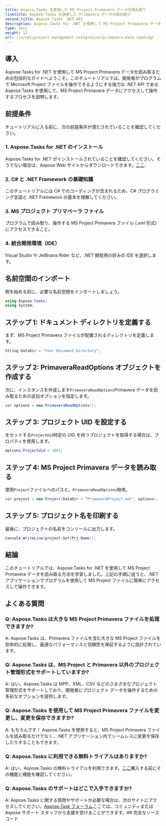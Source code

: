 ```yaml
---
title: Aspose.Tasks を使用した MS Project Primavera データの読み取り
linktitle: Aspose.Tasks を使用した Primavera データの読み取り
second_title: Aspose.Tasks .NET API
description: Aspose.Tasks for .NET を使用して MS Project Primavera データを読み取る方法を学びます。コード例を含むステップバイステップのガイド。
type: docs
weight: 12
url: /ja/net/project-management-integration/primavera-data-reading/
---
```

## 導入
Aspose.Tasks for .NET を使用して MS Project Primavera データを読み取るための包括的なガイドへようこそ。このチュートリアルでは、開発者がプログラムで Microsoft Project ファイルを操作できるようにする強力な .NET API である Aspose.Tasks を使用して、MS Project Primavera データにアクセスして操作するプロセスを説明します。
## 前提条件
チュートリアルに入る前に、次の前提条件が満たされていることを確認してください。
### 1. Aspose.Tasks for .NET のインストール
 Aspose.Tasks for .NET がインストールされていることを確認してください。そうでない場合は、Aspose Web サイトからダウンロードできます。[ここ](https://releases.aspose.com/tasks/net/).
### 2. C# と .NET Framework の基礎知識
このチュートリアルには C# でのコーディングが含まれるため、C# プログラミング言語と .NET Framework の基本を理解してください。
### 3. MS プロジェクト プリマベーラ ファイル
プログラムで読み取り、操作する MS Project Primavera ファイル (.xml 形式) にアクセスできること。
### 4. 統合開発環境（IDE）
Visual Studio や JetBrains Rider など、.NET 開発用の好みの IDE を選択します。

## 名前空間のインポート
例を始める前に、必要な名前空間をインポートしましょう。
```csharp
using Aspose.Tasks;
using System;

```

## ステップ 1: ドキュメント ディレクトリを定義する
まず、MS Project Primavera ファイルが配置されるディレクトリを定義します。
```csharp
String DataDir = "Your Document Directory";
```
## ステップ 2: PrimaveraReadOptions オブジェクトを作成する
次に、インスタンスを作成します`PrimaveraReadOptions`Primavera データを読み取るための追加オプションを指定します。
```csharp
var options = new PrimaveraReadOptions();
```
## ステップ 3: プロジェクト UID を設定する
をセットする`ProjectUid`特定の UID を持つプロジェクトを取得する場合は、プロパティを使用します。
```csharp
options.ProjectUid = 3881;
```
## ステップ 4: MS Project Primavera データを読み取る
使用`Project`ファイルへのパスと、`PrimaveraReadOptions`物体。
```csharp
var project = new Project(DataDir + "PrimaveraProject.xml", options);
```
## ステップ 5: プロジェクト名を印刷する
最後に、プロジェクトの名前をコンソールに出力します。
```csharp
Console.WriteLine(project.Get(Prj.Name));
```

## 結論
このチュートリアルでは、Aspose.Tasks for .NET を使用して MS Project Primavera データを読み取る方法を学習しました。上記の手順に従うと、.NET アプリケーションでプログラムを使用して MS Project ファイルに簡単にアクセスして操作できます。
## よくある質問
### Q: Aspose.Tasks は大きな MS Project Primavera ファイルを処理できますか?
A: Aspose.Tasks は、Primavera ファイルを含む大きな MS Project ファイルを効率的に処理し、最適なパフォーマンスと信頼性を保証するように設計されています。
### Q: Aspose.Tasks は、MS Project と Primavera 以外のプロジェクト管理形式をサポートしていますか?
A: はい、Aspose.Tasks は MPP、XML、CSV などのさまざまなプロジェクト管理形式をサポートしており、開発者にプロジェクト データを操作するための多彩なオプションを提供します。
### Q: Aspose.Tasks を使用して MS Project Primavera ファイルを変更し、変更を保存できますか?
A: もちろんです！ Aspose.Tasks を使用すると、MS Project Primavera ファイルを読み取るだけでなく、.NET アプリケーション内でシームレスに変更を保存したりすることもできます。
### Q: Aspose.Tasks に利用できる無料トライアルはありますか?
 A: はい、Aspose.Tasks の無料トライアルを利用できます。[ここ](https://releases.aspose.com/)購入する前にその機能と機能を確認してください。
### Q: Aspose.Tasks のサポートはどこで入手できますか?
 A: Aspose.Tasks に関する質問やサポートが必要な場合は、次のサイトにアクセスしてください。[Aspose.Task フォーラム](https://forum.aspose.com/c/tasks/15)ここでは、コミュニティまたは Aspose サポート スタッフから支援を受けることができます。## 完全なソース コード